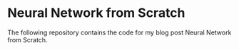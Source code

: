 # Neural Network from Scratch
The following repository contains the code for my blog post Neural Network from Scratch.
